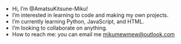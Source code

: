 - Hi, I’m @AmatsuKitsune-Miku!
- I’m interested in learning to code and making my own projects.
- I’m currently learning Python, JavaScript, and HTML.
- I’m looking to collaborate on anything.
- How to reach me: you can email me mikumewmew@outlook.com

